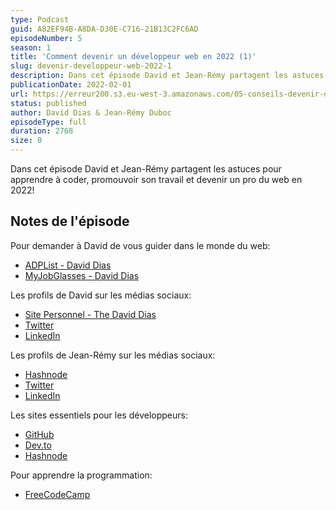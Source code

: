 ```yaml
---
type: Podcast
guid: A82EF94B-A8DA-D30E-C716-21B13C2FC6AD
episodeNumber: 5
season: 1
title: 'Comment devenir un développeur web en 2022 (1)'
slug: devenir-developpeur-web-2022-1
description: Dans cet épisode David et Jean-Rémy partagent les astuces pour apprendre à coder, promouvoir son travail et devenir un pro du web en 2022!
publicationDate: 2022-02-01
url: https://erreur200.s3.eu-west-3.amazonaws.com/05-conseils-devenir-developpeur-web-2022-1.mp3
status: published
author: David Dias & Jean-Rémy Duboc
episodeType: full
duration: 2768
size: 0
---
```


Dans cet épisode David et Jean-Rémy partagent les astuces pour apprendre à coder, promouvoir son travail et devenir un pro du web en 2022!

## Notes de l'épisode

Pour demander à David de vous guider dans le monde du web:

- [ADPList - David Dias](https://adplist.org/mentors/david-dias)
- [MyJobGlasses - David Dias](https://ddias.run/myjobglasses)

Les profils de David sur les médias sociaux:

- [Site Personnel - The David Dias](https://thedaviddias.dev/)
- [Twitter](https://twitter.com/TheDavidDias)
- [LinkedIn](https://www.linkedin.com/in/thedaviddias/)

Les profils de Jean-Rémy sur les médias sociaux:

- [Hashnode](https://dataille.hashnode.dev/)
- [Twitter](https://twitter.com/JeanRemyDuboc)
- [LinkedIn](https://www.linkedin.com/in/jeanremyduboc/)

Les sites essentiels pour les développeurs:

- [GitHub](https://github.com/)
- [Dev.to](https://dev.to/)
- [Hashnode](https://hashnode.com/)

Pour apprendre la programmation:

- [FreeCodeCamp](https://www.freecodecamp.org/)
